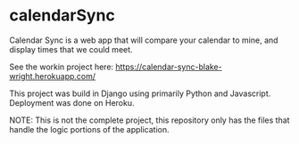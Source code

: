 # calendarSync
Calendar Sync is a web app that will compare your calendar to mine, and display times that we could meet.

See the workin project here: https://calendar-sync-blake-wright.herokuapp.com/

This project was build in Django using primarily Python and Javascript. Deployment was done on Heroku.

NOTE: This is not the complete project, this repository only has the files that handle the logic portions of the application.
